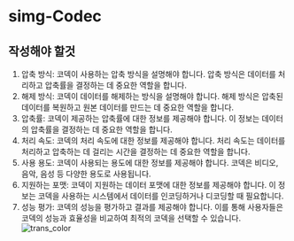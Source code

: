 # simg-Codec

## 작성해야 할것
1. 압축 방식: 코덱이 사용하는 압축 방식을 설명해야 합니다. 압축 방식은 데이터를 처리하고 압축률을 결정하는 데 중요한 역할을 합니다.
2. 해제 방식: 코덱이 데이터를 해제하는 방식을 설명해야 합니다. 해제 방식은 압축된 데이터를 복원하고 원본 데이터를 만드는 데 중요한 역할을 합니다.
3. 압축률: 코덱이 제공하는 압축률에 대한 정보를 제공해야 합니다. 이 정보는 데이터의 압축률을 결정하는 데 중요한 역할을 합니다.
4. 처리 속도: 코덱의 처리 속도에 대한 정보를 제공해야 합니다. 처리 속도는 데이터를 처리하고 압축하는 데 걸리는 시간을 결정하는 데 중요한 역할을 합니다.
5. 사용 용도: 코덱이 사용되는 용도에 대한 정보를 제공해야 합니다. 코덱은 비디오, 음악, 음성 등 다양한 용도로 사용됩니다.
6. 지원하는 포맷: 코덱이 지원하는 데이터 포맷에 대한 정보를 제공해야 합니다. 이 정보는 코덱을 사용하는 시스템에서 데이터를 인코딩하거나 디코딩할 때 필요합니다.
7. 성능 평가: 코덱의 성능을 평가하고 결과를 제공해야 합니다. 이를 통해 사용자들은 코덱의 성능과 효율성을 비교하여 최적의 코덱을 선택할 수 있습니다.
![trans_color](https://user-images.githubusercontent.com/128982852/232174315-ffa6aab0-52c5-4e2a-a011-bd3300ec5f74.png)
